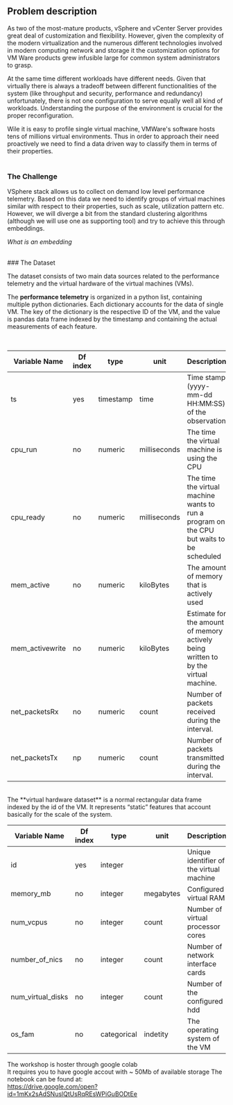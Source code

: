 ## Problem description

As two of the most-mature products, vSphere and vCenter Server provides great deal of customization and flexibility. However, given the complexity of the modern virtualization and the numerous different technologies involved in modern computing network and storage it the customization options for VM Ware products grew infusible large for common system administrators to grasp.

At the same time different workloads have different needs. Given that virtually there is always a tradeoff between different functionalities of the system (like throughput and security, performance and redundancy) unfortunately, there is not one configuration to serve equally well all kind of workloads. Understanding the purpose of the environment is crucial for the proper reconfiguration. 

Wile it is easy to profile single virtual machine, VMWare's software hosts tens of millions virtual environments. Thus in order to approach their need proactively we need to find a data driven way to classify them in terms of their properties.  
</br> 

### The Challenge 

VSphere stack allows us to collect on demand low level performance telemetry. Based on this data we need to identify groups of virtual machines similar with respect to their properties, such as scale, utilization pattern etc. However, we will diverge a bit from the standard clustering algorithms (although we will use one as supporting tool) and try to achieve this through embeddings.   

*What is an embedding*  

</br> 
### The Dataset 

The dataset consists of two main data sources related to the performance telemetry and the virtual hardware of the virtual machines (VMs).

The **performance telemetry** is organized in a python list, containing multiple python dictionaries. Each dictionary accounts for the data of single VM. The key of the dictionary is the respective ID of the VM, and the value is pandas data frame indexed by the timestamp and containing the actual measurements of each feature.  

</br>

Variable Name |Df index| type|unit | Description|
--- | --- |--- | --- |---
ts  |yes|timestamp|time|Time stamp (yyyy-mm-dd HH:MM:SS) of the observation|
cpu_run  |no|numeric|milliseconds|The time the virtual machine is using the CPU|
cpu_ready|no|numeric|milliseconds|The time the virtual machine wants to run a program on the CPU but waits to be scheduled|
mem_active|no|numeric|kiloBytes|The amount of memory that is actively used|
mem_activewrite|no|numeric|kiloBytes|Estimate for the amount of memory actively being written to by the virtual machine.|
net_packetsRx|no|numeric|count|Number of packets received during the interval.|
net_packetsTx|np|numeric|count|Number of packets transmitted during the interval.|

</br> 
The **virtual hardware dataset** is a normal rectangular data frame indexed by the id of the VM. It represents “static” features that account basically for the scale of the system.  
</br>  
  

Variable Name |Df index| type|unit | Description|
--- | --- |--- | --- |---
id  |yes|integer| |Unique identifier of the virtual machine |
memory_mb|no|integer|megabytes|Configured virtual RAM|
num_vcpus|no|integer|count|Number of virtual processor cores|
number_of_nics|no|integer|count|Number of network interface cards|
num_virtual_disks|no|integer|count|Number of the configured hdd|
os_fam|no|categorical|indetity|The operating system of the VM|


The workshop is hoster through google colab  
It requires you to have google accout with ~ 50Mb of available storage 
The notebook can be found at:  
https://drive.google.com/open?id=1mKx2sAdSNuslQtUsRqREsWPiGuBODtEe
